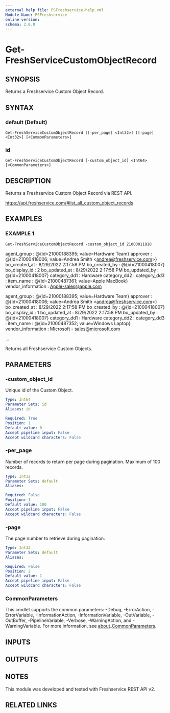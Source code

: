 ```yaml
---
external help file: PSFreshservice-help.xml
Module Name: PSFreshservice
online version:
schema: 2.0.0
---
```


# Get-FreshServiceCustomObjectRecord

## SYNOPSIS
Returns a Freshservice Custom Object Record.

## SYNTAX

### default (Default)
```
Get-FreshServiceCustomObjectRecord [[-per_page] <Int32>] [[-page] <Int32>] [<CommonParameters>]
```

### id
```
Get-FreshServiceCustomObjectRecord [-custom_object_id] <Int64> [<CommonParameters>]
```

## DESCRIPTION
Returns a Freshservice Custom Object Record via REST API.

https://api.freshservice.com/#list_all_custom_object_records

## EXAMPLES

### EXAMPLE 1
```
Get-FreshServiceCustomObjectRecord -custom_object_id 21000011818
```

agent_group        : @{id=21000188395; value=Hardware Team}
approver           : @{id=21000418006; value=Andrea Smith \<andrea@freshservice.com\>}
bo_created_at      : 8/29/2022 2:17:58 PM
bo_created_by      : @{id=21000418007}
bo_display_id      : 2
bo_updated_at      : 8/29/2022 2:17:58 PM
bo_updated_by      : @{id=21000418007}
category_dd1       : Hardware
category_dd2       :
category_dd3       :
item_name          : @{id=21000487361; value=Apple MacBook}
vendor_information : Apple-sales@apple.com

agent_group        : @{id=21000188395; value=Hardware Team}
approver           : @{id=21000418006; value=Andrea Smith \<andrea@freshservice.com\>}
bo_created_at      : 8/29/2022 2:17:58 PM
bo_created_by      : @{id=21000418007}
bo_display_id      : 1
bo_updated_at      : 8/29/2022 2:17:58 PM
bo_updated_by      : @{id=21000418007}
category_dd1       : Hardware
category_dd2       :
category_dd3       :
item_name          : @{id=21000487352; value=Windows Laptop}
vendor_information : Microsoft - sales@microsoft.com

...

Returns all Freshservice Custom Objects.

## PARAMETERS

### -custom_object_id
Unique id of the Custom Object.

```yaml
Type: Int64
Parameter Sets: id
Aliases: id

Required: True
Position: 1
Default value: 0
Accept pipeline input: False
Accept wildcard characters: False
```

### -per_page
Number of records to return per page during pagination. 
Maximum of 100 records.

```yaml
Type: Int32
Parameter Sets: default
Aliases:

Required: False
Position: 1
Default value: 100
Accept pipeline input: False
Accept wildcard characters: False
```

### -page
The page number to retrieve during pagination.

```yaml
Type: Int32
Parameter Sets: default
Aliases:

Required: False
Position: 2
Default value: 1
Accept pipeline input: False
Accept wildcard characters: False
```

### CommonParameters
This cmdlet supports the common parameters: -Debug, -ErrorAction, -ErrorVariable, -InformationAction, -InformationVariable, -OutVariable, -OutBuffer, -PipelineVariable, -Verbose, -WarningAction, and -WarningVariable. For more information, see [about_CommonParameters](http://go.microsoft.com/fwlink/?LinkID=113216).

## INPUTS

## OUTPUTS

## NOTES
This module was developed and tested with Freshservice REST API v2.

## RELATED LINKS
